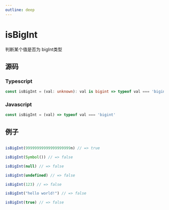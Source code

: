 ```yaml
---
outline: deep
---
```


# isBigInt

判断某个值是否为 bigInt类型

## 源码

### Typescript

```typescript
const isBigInt = (val: unknown): val is bigint => typeof val === 'bigint'
```

### Javascript

```javascript
const isBigInt = (val) => typeof val === 'bigint'
```

## 例子

```javascript

isBigInt(99999999999999999999n) // => true

isBigInt(Symbol()) // => false

isBigInt(null) // => false

isBigInt(undefined) // => false

isBigInt(123) // => false

isBigInt("hello world!") // => false

isBigInt(true) // => false
```
